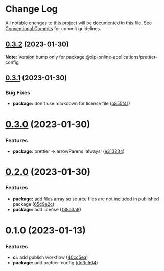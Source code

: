 # Change Log

All notable changes to this project will be documented in this file.
See [Conventional Commits](https://conventionalcommits.org) for commit guidelines.

## [0.3.2](https://github.com/xip-online-applications/configs/compare/@xip-online-applications/prettier-config@0.3.1...@xip-online-applications/prettier-config@0.3.2) (2023-01-30)

**Note:** Version bump only for package @xip-online-applications/prettier-config

## [0.3.1](https://github.com/xip-online-applications/configs/compare/@xip-online-applications/prettier-config@0.3.0...@xip-online-applications/prettier-config@0.3.1) (2023-01-30)

### Bug Fixes

- **package:** don't use markdown for license file ([b855f41](https://github.com/xip-online-applications/configs/commit/b855f41100d5748769b9996d6005e6dabbdc87db))

# [0.3.0](https://github.com/xip-online-applications/configs/compare/@xip-online-applications/prettier-config@0.2.0...@xip-online-applications/prettier-config@0.3.0) (2023-01-30)

### Features

- **package:** prettier -> arrowParens 'always' ([e313234](https://github.com/xip-online-applications/configs/commit/e313234ff696dd5553560c16c3c6f1b757247ecf))

# [0.2.0](https://github.com/xip-online-applications/configs/compare/@xip-online-applications/prettier-config@0.1.0...@xip-online-applications/prettier-config@0.2.0) (2023-01-30)

### Features

- **package:** add files array so source files are not included in published package ([65c9e2c](https://github.com/xip-online-applications/configs/commit/65c9e2c09a74bb3ca31c2ddb4b79120aa0470ac0))
- **package:** add license ([138a3a8](https://github.com/xip-online-applications/configs/commit/138a3a8c5b0ef44e9832e5abf071aa33e734ff21))

# 0.1.0 (2023-01-13)

### Features

- **ci:** add publish workflow ([40cc5ea](https://github.com/xip-online-applications/configs/commit/40cc5eabfd830088ab3da7597c3ab8b00b030f34))
- **package:** add prettier-config ([dd3c504](https://github.com/xip-online-applications/configs/commit/dd3c504e0137e666de6c78b4e622c9a06ec26371))
